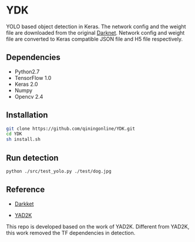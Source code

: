 # YDK
 YOLO based object detection in Keras. The network config and the weight file are downloaded from the original [Darknet](https://pjreddie.com/darknet/yolo/). Network config and weight file are converted to Keras compatible JSON file and H5 file respectively. 

 ## Dependencies

- Python2.7
- TensorFlow 1.0 
- Keras 2.0
- Numpy
- Opencv 2.4

## Installation

```bash
git clone https://github.com/qiningonline/YDK.git
cd YDK
sh install.sh
```

## Run detection

```bash
python ./src/test_yolo.py ./test/dog.jpg
```

## Reference

- [Darkket](https://pjreddie.com/darknet/yolo/)

- [YAD2K](https://github.com/allanzelener/YAD2K) 

This repo is developed based on the work of YAD2K. Different from YAD2K, this work removed the TF dependencies in detection.
